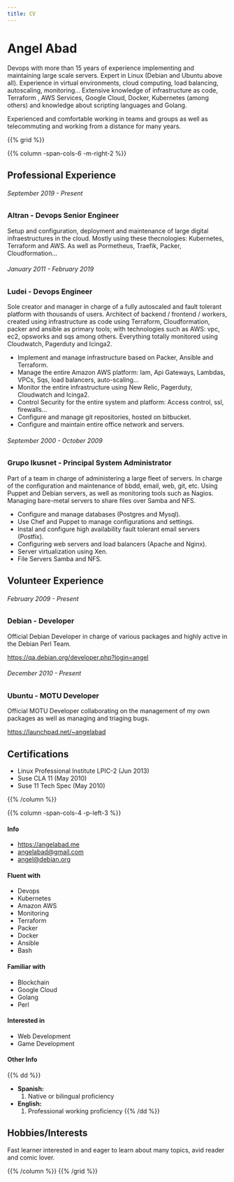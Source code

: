 ```yaml
---
title: CV
---
```

# Angel Abad
Devops with more than 15 years of experience implementing and maintaining large scale servers. Expert in Linux (Debian and Ubuntu above all). Experience in virtual environments, cloud computing, load balancing, autoscaling, monitoring… Extensive knowledge of infrastructure as code, Terraform , AWS Services, Google Cloud, Docker, Kubernetes (among others) and knowledge about scripting languages and Golang.

Experienced and comfortable working in teams and groups as well as telecommuting and working from a distance for many years.

{{% grid %}}

{{% column -span-cols-6 -m-right-2 %}}
## Professional Experience
###### *September 2019 - Present*
### Altran - Devops Senior Engineer

Setup and configuration, deployment and maintenance of large digital 
infraestructures in the cloud. Mostly using these thecnologies: 
Kubernetes, Terraform and AWS. As well as Pormetheus, Traefik, Packer,
Cloudformation...

###### *January 2011 - February 2019*
### Ludei - Devops Engineer

Sole creator and manager in charge of a fully autoscaled and fault tolerant platform with thousands of users. Architect of backend / frontend / workers, created using infrastructure as code using Terraform, Cloudformation, packer and ansible as primary tools; with technologies such as AWS: vpc, ec2, opsworks and sqs among others. Everything totally monitored using Cloudwatch, Pagerduty and Icinga2.

* Implement and manage infrastructure based on Packer, Ansible and Terraform.
* Manage the entire Amazon AWS platform: Iam, Api Gateways, Lambdas, VPCs, Sqs,  load balancers, auto-scaling...
* Monitor the entire infrastructure using New Relic, Pagerduty, Cloudwatch and Icinga2.
* Control Security for the entire system and platform: Access control, ssl, firewalls...
* Configure and manage git repositories, hosted on bitbucket.
* Configure and maintain entire office network and servers.

###### *September 2000 - October 2009*
### Grupo Ikusnet - Principal System Administrator

Part of a team in charge of administering a large fleet of servers. In charge of the configuration and maintenance of bbdd, email, web, git, etc. Using Puppet and Debian servers, as well as monitoring tools such as Nagios. Managing bare-metal servers to share files over Samba and NFS.

* Configure and manage databases (Postgres and Mysql).
* Use Chef and Puppet to manage configurations and settings.
* Instal and configure high availability fault tolerant email servers (Postfix).
* Configuring web servers and load balancers (Apache and Nginx).
* Server virtualization using Xen.
* File Servers Samba and NFS.

## Volunteer Experience
###### *February 2009 - Present*
### Debian - Developer

Official Debian Developer in charge of various packages and highly active in the Debian Perl Team.

https://qa.debian.org/developer.php?login=angel

###### *December 2010 - Present*
### Ubuntu - MOTU Developer

Official MOTU Developer collaborating on the management of my own packages as well as managing and triaging bugs.

https://launchpad.net/~angelabad

## Certifications

* Linux Professional Institute LPIC-2 (Jun 2013)
* Suse CLA 11 (May 2010)
* Suse 11 Tech Spec (May 2010)


{{% /column %}}

{{% column -span-cols-4 -p-left-3 %}}
#### Info
  * https://angelabad.me
  * [angelabad@gmail.com](mailto:angelabad@gmail.com)
  * [angel@debian.org](mailto:angel@debian.org)

#### Fluent with
  * Devops
  * Kubernetes
  * Amazon AWS
  * Monitoring
  * Terraform
  * Packer
  * Docker
  * Ansible
  * Bash

#### Familiar with
  * Blockchain
  * Google Cloud
  * Golang
  * Perl

#### Interested in
  * Web Development
  * Game Development


#### Other Info
{{% dd %}}
- **Spanish:**
  1. Native or bilingual proficiency
- **English:**
  1. Professional working proficiency
{{% /dd %}}


## Hobbies/Interests
Fast learner interested in and eager to learn about many topics, avid reader and comic lover. 

{{% /column %}}
{{% /grid %}}
